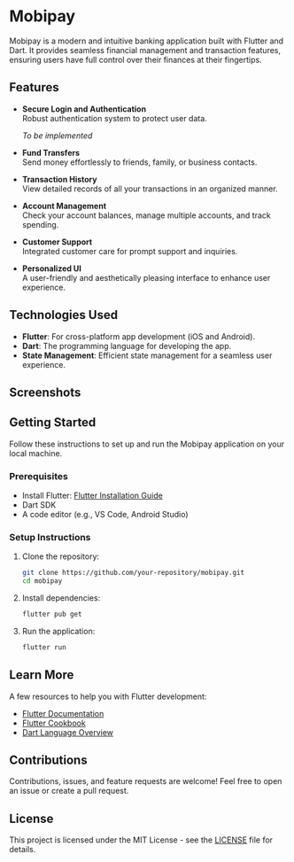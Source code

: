 

# Mobipay

Mobipay is a modern and intuitive banking application built with Flutter and Dart. It provides seamless financial management and transaction features, ensuring users have full control over their finances at their fingertips.

## Features

- **Secure Login and Authentication**  
  Robust authentication system to protect user data.

  *To be implemented*

- **Fund Transfers**  
  Send money effortlessly to friends, family, or business contacts.

- **Transaction History**  
  View detailed records of all your transactions in an organized manner.

- **Account Management**  
  Check your account balances, manage multiple accounts, and track spending.

- **Customer Support**  
  Integrated customer care for prompt support and inquiries.

- **Personalized UI**  
  A user-friendly and aesthetically pleasing interface to enhance user experience.

## Technologies Used

- **Flutter**: For cross-platform app development (iOS and Android).  
- **Dart**: The programming language for developing the app.  
- **State Management**: Efficient state management for a seamless user experience.  

## Screenshots



## Getting Started

Follow these instructions to set up and run the Mobipay application on your local machine.

### Prerequisites

- Install Flutter: [Flutter Installation Guide](https://docs.flutter.dev/get-started/install)
- Dart SDK
- A code editor (e.g., VS Code, Android Studio)

### Setup Instructions

1. Clone the repository:
   ```bash
   git clone https://github.com/your-repository/mobipay.git
   cd mobipay
   ```

2. Install dependencies:
   ```bash
   flutter pub get
   ```

3. Run the application:
   ```bash
   flutter run
   ```

## Learn More

A few resources to help you with Flutter development:

- [Flutter Documentation](https://docs.flutter.dev/)
- [Flutter Cookbook](https://docs.flutter.dev/cookbook)
- [Dart Language Overview](https://dart.dev/guides)

## Contributions

Contributions, issues, and feature requests are welcome! Feel free to open an issue or create a pull request.

## License

This project is licensed under the MIT License - see the [LICENSE](LICENSE) file for details.
